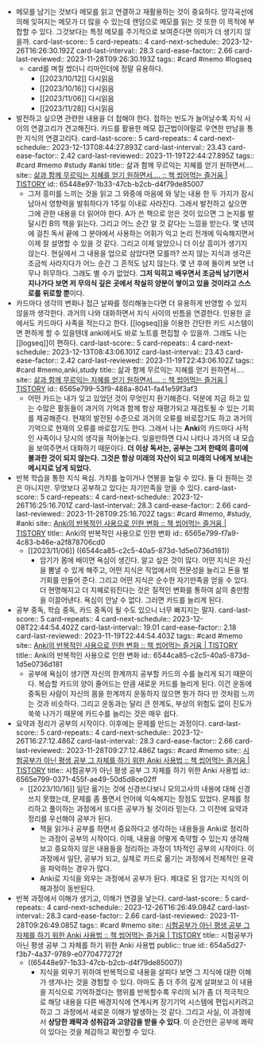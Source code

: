 - 메모를 남기는 것보다 메모를 읽고 연결하고 재활용하는 것이 중요하다. 망각곡선에 의해 잊혀지는 메모가 더 많을 수 있는데 랜덤으로 메모를 읽는 것 또한 이 목적에 부합할 수 있다. 그것보다는 특정 메모를 주기적으로 보여준다면 의미가 더 생기지 않을까. 
  card-last-score:: 5
  card-repeats:: 4
  card-next-schedule:: 2023-12-26T16:26:30.192Z
  card-last-interval:: 28.3
  card-ease-factor:: 2.66
  card-last-reviewed:: 2023-11-28T09:26:30.193Z
  tags:: #card #memo #logseq
  * card를 며칠 썼더니 리마인더에 정말 유용하다.
	- [[2023/10/12]] 다시읽음
	- [[2023/10/16]] 다시읽음
	- [[2023/11/06]] 다시읽음
	- [[2023/11/28]] 다시읽음
- 발전하고 싶으면 관련한 내용을 더 접해야 한다. 접하는 빈도가 늘어날수록 지식 사이의 연결고리가 견고해진다. 카드를 활용한 메모 접근법이야말로 우연한 만남을 통한 지식의 연결고리다.
  card-last-score:: 5
  card-repeats:: 4
  card-next-schedule:: 2023-12-13T08:44:27.893Z
  card-last-interval:: 23.43
  card-ease-factor:: 2.42
  card-last-reviewed:: 2023-11-19T22:44:27.895Z
  tags:: #card #memo #study #anki
  title:: 삶과 함께 무르익는 지혜를 얻기 원하면서....
  site:: [삶과 함께 무르익는 지혜를 얻기 원하면서.... :: 책 씹어먹는 즐거움 | TISTORY](https://deliciouslearning.tistory.com/392)
  id:: 65448e97-1b33-47cb-b2cb-d4f79de85007
	- 그저 흥미를 느끼는 것을 읽고 그 와중에 마음에 와 닿는 내용 한 두 가지가 잠시 남아서 영향력을 발휘하다가 1주일 이내로 사라진다. 그래서 발전하고 싶으면 그에 관한 내용을 더 읽어야 한다. A가 쓴 책으로 얻은 것이 있으면 그 논지를 발달시킨 B의 책을 읽는다. 그리고 어느 순간 알 것 같다는 느낌을 받는다. 몇 년여에 걸친 독서 끝에 그 분야에서 사용하는 어휘가 익고 논리 전개에 익숙해지면서 이제 잘 설명할 수 있을 것 같다. 그리고 이제 알았으니 더 이상 흥미가 생기지 않는다. 현실에서 그 내용을 업으로 삼았다면 모를까? 쓰지 않는 지식과 생각은 조금씩 사라지다가 어느 순간 그 흔적도 남지 않는다. 몇 년 후에 돌이켜 보면 너무나 허무하다. 그래도 별 수가 없었다. **그저 익히고 배우면서 조금씩 남기면서 지나가다 보면 저 무의식 깊은 곳에서 착실히 양분이 쌓이고 있을 것이라고 스스로를 위로할 뿐**이다.
- 카드마다 생각의 변화나 접근 날짜를 정리해놓는다면 더 유용하게 반영할 수 있지 않을까 생각한다. 과거의 나와 대화하면서 지식 사이의 빈틈을 연결한다. 인용한 글에서도 카드마다 사족을 적는다고 한다. [[logseq]]을 이용한 간단한 카드 시스템이면 편하게 할 수 있을텐데 anki에서도 바로 노트를 편집할 수 있을까. 그래도 나는 [[logseq]]이 편하다.
  card-last-score:: 5
  card-repeats:: 4
  card-next-schedule:: 2023-12-13T08:43:06.101Z
  card-last-interval:: 23.43
  card-ease-factor:: 2.42
  card-last-reviewed:: 2023-11-19T22:43:06.102Z
  tags:: #card #memo,anki,study
  title:: 삶과 함께 무르익는 지혜를 얻기 원하면서....
  site:: [삶과 함께 무르익는 지혜를 얻기 원하면서.... :: 책 씹어먹는 즐거움 | TISTORY](https://deliciouslearning.tistory.com/392)
  id:: 6565e799-53f9-488a-8041-fa41e59f3af3
	- 어떤 카드는 내가 잊고 있었던 것이 무엇인지 환기해준다. 덕분에 지금 하고 있는 수많은 활동들이 과거의 기억과 함께 항상 재평가되고 재검토될 수 있는 기회를 제공해준다. 현재의 발전된 수준으로 과거의 오류를 바로잡기도 하고 과거의 기억으로 현재의 오류를 바로잡기도 한다. 그래서 나는 **Anki**의 카드마다 사적인 사족이나 당시의 생각을 적어놓는다. 잊을만하면 다시 나타나 과거의 내 모습을 보여주면서 대화하기 때문이다. **더 이상 독서는, 공부는 그저 한때의 흥미에 불과한 것이 되지 않는다. 그것은 항상 미래의 자산이 되고 미래의 나에게 보내는 메시지로 남게 되었다.**
- 반복 학습을 통한 지식 욕심. 가치를 높이거나 연봉을 높일 수 있다. 둘 다 원하는 것은 아니지만. 무엇보다 공부하고 있다는 자기만족을 얻을 수 있다.
  card-last-score:: 5
  card-repeats:: 4
  card-next-schedule:: 2023-12-26T16:25:16.701Z
  card-last-interval:: 28.3
  card-ease-factor:: 2.66
  card-last-reviewed:: 2023-11-28T09:25:16.702Z
  tags:: #card #memo, #study, #anki
  site:: [Anki의 반복적인 사용으로 인한 변화 :: 책 씹어먹는 즐거움 | TISTORY](https://deliciouslearning.tistory.com/472)
  title:: Anki의 반복적인 사용으로 인한 변화
  id:: 6565e799-f7a9-4c83-b46e-a2f878706cd0
  * [[2023/11/06]] ((6544ca85-c2c5-40a5-873d-1d5e0736d181))
	- 암기가 몸에 배이면 욕심이 생긴다. 알고 싶은 것이 많다. 어떤 지식은 자신을 뽐낼 수 있게 해주고, 어떤 지식은 직업에서의 전문성을 늘리고 돈을 벌 기회를 만들어 준다. 그리고 어떤 지식은 순수한 자기만족을 얻을 수 있다. 더 현명해지고 더 지혜로워진다는 것은 질적인 변화를 통하여 삶의 충만함을 이끌어낸다. 욕심이 안날 수 없다. 그러면 카드를 늘리게 된다.
- 공부 중독, 학습 중독, 카드 중독이 될 수도 있으니 너무 빠지지는 말자.
  card-last-score:: 5
  card-repeats:: 4
  card-next-schedule:: 2023-12-08T22:44:54.402Z
  card-last-interval:: 19.01
  card-ease-factor:: 2.18
  card-last-reviewed:: 2023-11-19T22:44:54.403Z
  tags:: #card #memo
  site:: [Anki의 반복적인 사용으로 인한 변화 :: 책 씹어먹는 즐거움 | TISTORY](https://deliciouslearning.tistory.com/472)
  title:: Anki의 반복적인 사용으로 인한 변화
  id:: 6544ca85-c2c5-40a5-873d-1d5e0736d181
	- 공부에 욕심이 생기면 자신의 한계까지 공부할 카드의 수를 늘리게 되기 때문이다. 복습할 카드의 양이 줄어드는 만큼 새로운 카드를 늘리게 된다. 이건 운동에 중독된 사람이 자신의 몸을 한계까지 운동하지 않으면 뭔가 하다 만 것처럼 느끼는 것과 비슷하다. 그리고 운동과는 달리 큰 한계도, 부상의 위험도 없이 진도가 쑥쑥 나가기 때문에 카드수를 늘리는 것은 매우 쉽다.
- 요약과 정리가 공부의 시작이다. 이후에는 문제를 만드는 과정이다. 
  card-last-score:: 5
  card-repeats:: 4
  card-next-schedule:: 2023-12-26T16:27:12.486Z
  card-last-interval:: 28.3
  card-ease-factor:: 2.66
  card-last-reviewed:: 2023-11-28T09:27:12.486Z
  tags:: #card #memo
  site:: [시험공부가 아닌 평생 공부 그 자체를 하기 위한 Anki 사용법 :: 책 씹어먹는 즐거움 | TISTORY](https://deliciouslearning.tistory.com/477)
  title:: 시험공부가 아닌 평생 공부 그 자체를 하기 위한 Anki 사용법
  id:: 6565e799-0371-455f-ae49-50d5d8ce02ff
  * [[2023/10/16]] 일단 옮기는 것에 신경쓰다보니 모의고사의 내용에 대해 신경쓰지 못했는데, 문제를 좀 풀면서 언어에 익숙해지는 장점도 있었다. 문제를 정리하고 풀이하는 과정에서 또다른 공부가 될 것이라 믿는다. 그 이전에 요약과 정리를 우선해야 공부가 된다.
	- 책을 읽거나 공부를 하면서 중요하다고 생각하는 내용들을 Anki로 정리하는 과정이 공부의 시작이다. 이때, 내용을 어떻게 축약할 수 있는지 생각해보고 중요하지 않은 내용들을 정리하는 과정이 1차적인 공부의 시작이다. 이 과정에서 일단, 공부가 되고, 실제로 카드로 옮기는 과정에서 전체적인 윤곽을 파악하는 경우가 많다.
	- Anki로 지식을 외우는 과정에서 공부가 된다. 제대로 된 암기는 지식의 이해과정이 동반된다.
- 반복 과정에서 이해가 생기고, 이해가 연결을 낳는다.
  card-last-score:: 5
  card-repeats:: 4
  card-next-schedule:: 2023-12-26T16:26:49.084Z
  card-last-interval:: 28.3
  card-ease-factor:: 2.66
  card-last-reviewed:: 2023-11-28T09:26:49.085Z
  tags:: #card #memo
  site:: [시험공부가 아닌 평생 공부 그 자체를 하기 위한 Anki 사용법 :: 책 씹어먹는 즐거움 | TISTORY](https://deliciouslearning.tistory.com/477)
  title:: 시험공부가 아닌 평생 공부 그 자체를 하기 위한 Anki 사용법
  public:: true
  id:: 654a5d27-f3b7-4a37-9789-e0770477272f
  * ((65448e97-1b33-47cb-b2cb-d4f79de85007))
	- 지식을 외우기 위하여 반복적으로 내용을 살피다 보면 그 지식에 대한 이해가 생겨나는 것을 경험할 수 있다. 아마도 좀 더 주의 깊게 살펴보고 이 내용을 지식으로 기억하겠다는 행위를 반복할수록 우리의 뇌가 좀 더 적극적으로 해당 내용을 다른 배경지식에 연계시켜 장기기억 시스템에 편입시키려고 하고 그 과정에서 새로운 이해가 발생하는 것 같다. 그리고 사실, 이 과정에서 **상당한 쾌락과 성취감과 고양감을 받을 수 있다**. 이 순간만은 공부에 쾌락이 있다는 것을 체감하고 확인할 수 있다.